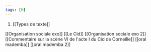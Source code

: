 ```yaml
---
tags: [M] 
---
```


1. [[Types de texte]]


[[Organisation sociale exo]]
[[Le Cid]]
[[Organisation sociale exo 2]]
[[Commentaire sur la scène VI de l'acte I du Cid de Corneille]]
[[oral mademba]]
[[oral mademba 2]]